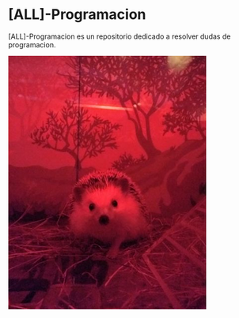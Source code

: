 # [ALL]-Programacion

[ALL]-Programacion es un repositorio dedicado a resolver dudas de programacion. 

<img src="https://github.com/andresprogramacion123/ALL-Programacion/blob/master/HTML/imagen.jpg">
